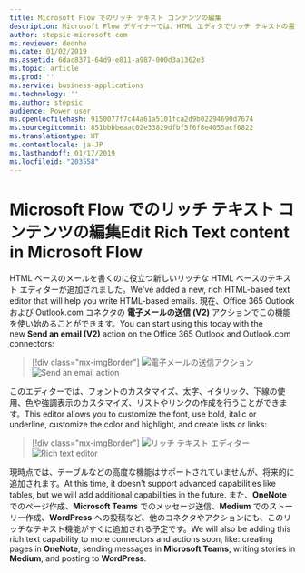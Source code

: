 ```yaml
---
title: Microsoft Flow でのリッチ テキスト コンテンツの編集
description: Microsoft Flow デザイナーでは、HTML エディタでリッチ テキストの書式設定がサポートされるようになりました。
author: stepsic-microsoft-com
ms.reviewer: deonhe
ms.date: 01/02/2019
ms.assetid: 6dac8371-64d9-e811-a987-000d3a1362e3
ms.topic: article
ms.prod: ''
ms.service: business-applications
ms.technology: ''
ms.author: stepsic
audience: Power user
ms.openlocfilehash: 9150077f7c44a61a5101fca2d9b02294690d7674
ms.sourcegitcommit: 851bbbbeaac02e33829dfbf5f6f8e4055acf0822
ms.translationtype: HT
ms.contentlocale: ja-JP
ms.lasthandoff: 01/17/2019
ms.locfileid: "203558"
---
```

# <a name="edit-rich-text-content-in-microsoft-flow"></a><span data-ttu-id="3cb4d-103">Microsoft Flow でのリッチ テキスト コンテンツの編集</span><span class="sxs-lookup"><span data-stu-id="3cb4d-103">Edit Rich Text content in Microsoft Flow</span></span>




<span data-ttu-id="3cb4d-104">HTML ベースのメールを書くのに役立つ新しいリッチな HTML ベースのテキスト エディターが追加されました。</span><span class="sxs-lookup"><span data-stu-id="3cb4d-104">We've added a new, rich HTML-based text editor that will help you write HTML-based emails.</span></span> <span data-ttu-id="3cb4d-105">現在、Office 365 Outlook および Outlook.com コネクタの **電子メールの送信 (V2)** アクションでこの機能を使い始めることができます。</span><span class="sxs-lookup"><span data-stu-id="3cb4d-105">You can start using this today with the new **Send an email (V2)** action on the Office 365 Outlook and Outlook.com connectors:</span></span>

> [!div class="mx-imgBorder"]
> <span data-ttu-id="3cb4d-106">![電子メールの送信アクション](media/edit-rich-text-0.png "電子メールの送信アクション")</span><span class="sxs-lookup"><span data-stu-id="3cb4d-106">![Send an email action](media/edit-rich-text-0.png "Send an email action")</span></span>

<span data-ttu-id="3cb4d-107">このエディターでは、フォントのカスタマイズ、太字、イタリック、下線の使用、色や強調表示のカスタマイズ、リストやリンクの作成を行うことができます。</span><span class="sxs-lookup"><span data-stu-id="3cb4d-107">This editor allows you to customize the font, use bold, italic or underline, customize the color and highlight, and create lists or links:</span></span>

> [!div class="mx-imgBorder"]
> <span data-ttu-id="3cb4d-108">![リッチ テキスト エディター](media/edit-rich-text-1.png "リッチ テキスト エディター")</span><span class="sxs-lookup"><span data-stu-id="3cb4d-108">![Rich text editor](media/edit-rich-text-1.png "Rich text editor")</span></span>

<span data-ttu-id="3cb4d-109">現時点では、テーブルなどの高度な機能はサポートされていませんが、将来的に追加されます。</span><span class="sxs-lookup"><span data-stu-id="3cb4d-109">At this time, it doesn't support advanced capabilities like tables, but we will add additional capabilities in the future.</span></span> <span data-ttu-id="3cb4d-110">また、**OneNote** でのページ作成、**Microsoft Teams** でのメッセージ送信、**Medium** でのストーリー作成、**WordPress** への投稿など、他のコネクタやアクションにも、このリッチなテキスト機能がすぐに追加される予定です。</span><span class="sxs-lookup"><span data-stu-id="3cb4d-110">We will also be adding this rich text capability to more connectors and actions soon, like: creating pages in **OneNote**, sending messages in **Microsoft Teams**, writing stories in **Medium**, and posting to **WordPress**.</span></span>